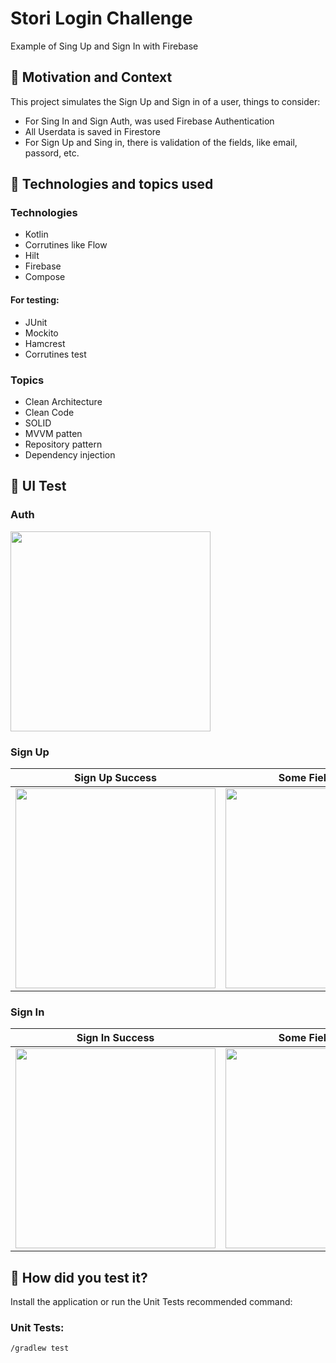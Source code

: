 # Stori Login Challenge 
Example of Sing Up and Sign In with Firebase 

## :scroll: Motivation and Context

This project simulates the Sign Up and Sign in of a user, things to consider:
- For Sing In and Sign Auth, was used Firebase Authentication 
- All Userdata is saved in Firestore
- For Sign Up and Sing in, there is validation of the fields, like email, passord, etc.


## :paperclip:  Technologies and topics used

### Technologies
- Kotlin
- Corrutines like Flow
- Hilt
- Firebase
- Compose

#### For testing:
- JUnit
- Mockito
- Hamcrest
- Corrutines test


### Topics

- Clean Architecture
- Clean Code
- SOLID
- MVVM patten
- Repository pattern
- Dependency injection

## :art: UI Test

### Auth

<img src="https://github.com/salvadormaurilio/Login-test/assets/4513422/43ffd9bb-e299-4631-8e9f-c43ec8cb2628" width="320">

### Sign Up

Sign Up Success | Some Fiel is Wrong | User al readey Exist
--- | ---  | --- 
<img src="https://github.com/salvadormaurilio/Login-test/assets/4513422/71c255a7-aa8b-4151-b692-cc921c3785d4" width="320"> | <img src="https://github.com/salvadormaurilio/Login-test/assets/4513422/3292f148-c6dd-4745-9a7c-53c689b8ad4a" width="320"> | <img src="https://github.com/salvadormaurilio/Login-test/assets/4513422/ae4ecbaa-9b17-48f2-a065-180eec69a7cf" width="320">

### Sign In

Sign In Success | Some Fiel is Wrong | User Invalid
--- | ---  | --- 
<img src="https://github.com/salvadormaurilio/Login-test/assets/4513422/f15e9f3e-ab73-4ed1-a526-1e7346b1f9b0" width="320"> | <img src="https://github.com/salvadormaurilio/Login-test/assets/4513422/400ffd0e-0691-4b27-a1fa-d455642651ce" width="320"> | <img src="https://github.com/salvadormaurilio/Login-test/assets/4513422/e2dc25c2-b10b-44e2-897e-b4308179b23b" width="320">


## :green_heart: How did you test it?

Install the application or run the Unit Tests recommended command:


### Unit Tests:

```
/gradlew test
```





